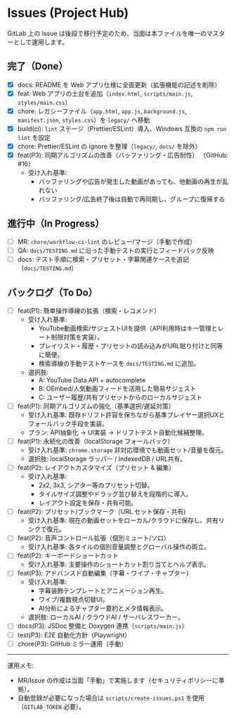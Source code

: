 # Issues (Project Hub)

GitLab 上の Issue は後段で移行予定のため、当面は本ファイルを唯一のマスターとして運用します。

## 完了（Done）
- [x] docs: README を Web アプリ仕様に全面更新（拡張機能の記述を削除）
- [x] feat: Web アプリの土台を追加（`index.html`, `scripts/main.js`, `styles/main.css`）
- [x] chore: レガシーファイル（`app.html`, `app.js`, `background.js`, `manifest.json`, `styles.css`）を `legacy/` へ移動
- [x] build(ci): `lint` ステージ（Prettier/ESLint）導入、Windows 互換の `npm run lint` を設定
- [x] chore: Prettier/ESLint の ignore を整理（`legacy/`, `docs/` を除外）
- [x] feat(P3): 同期アルゴリズムの改善（バッファリング・広告耐性） （GitHub: #16）
  - 受け入れ基準:
    - バッファリングや広告が発生した動画があっても、他動画の再生が乱れない
    - バッファリング/広告終了後は自動で再同期し、グループに復帰する

## 進行中（In Progress）
- [ ] MR: `chore/workflow-ci-lint` のレビュー/マージ（手動で作成）
- [ ] QA: `docs/TESTING.md` に沿った手動テストの実行とフィードバック反映
- [ ] docs: テスト手順に検索・プリセット・字幕関連ケースを追記（`docs/TESTING.md`）

## バックログ（To Do）
- [ ] feat(P1): 簡単操作導線の拡張（検索・レコメンド）
  - 受け入れ基準:
    - YouTube動画検索/サジェストUIを提供（API利用時はキー管理とレート制限対策を実装）。
    - プレイリスト・履歴・プリセットの読み込みがURL貼り付けと同等に簡便。
    - 検索導線の手動テストケースを `docs/TESTING.md` に追加。
  - 選択肢:
    - A: YouTube Data API + autocomplete
    - B: OEmbed/人気動画フィードを活用した簡易サジェスト
    - C: ユーザー履歴/共有プリセットからのローカルサジェスト
- [ ] feat(P1): 同期アルゴリズムの強化（基準選択/遅延対策）
  - 受け入れ基準: 既存ドリフト許容を保ちながら基準プレイヤー選択UXとフォールバック手段を実装。
  - プラン: API抽象化 → UI実装 → ドリフトテスト自動化候補整理。
- [ ] feat(P1): 永続化の改善（localStorage フォールバック）
  - 受け入れ基準: `chrome.storage` 非対応環境でも動画セット/音量を復元。
  - 選択肢: localStorage ラッパー / IndexedDB / URL共有。
- [ ] feat(P2): レイアウトカスタマイズ（プリセット & 編集）
  - 受け入れ基準:
    - 2x2, 3x3, シアター等のプリセット切替。
    - タイルサイズ調整やドラッグ並び替えを段階的に導入。
    - レイアウト設定を保存・共有可能。
- [ ] feat(P2): プリセット/ブックマーク（URL セット保存・共有)
  - 受け入れ基準: 現在の動画セットをローカル/クラウドに保存し、共有リンクで復元。
- [ ] feat(P2): 音声コントロール拡張（個別ミュート/ソロ）
  - 受け入れ基準: 各タイルの個別音量調整とグローバル操作の両立。
- [ ] feat(P2): キーボードショートカット
  - 受け入れ基準: 主要操作のショートカット割り当てとヘルプ表示。
- [ ] feat(P3): アドバンスド自動編集（字幕・ワイプ・チャプター）
  - 受け入れ基準:
    - 字幕装飾テンプレートとアニメーション再生。
    - ワイプ/複数視点切替UI。
    - AI分析によるチャプター要約とメタ情報表示。
  - 選択肢: ローカルAI / クラウドAI / サーバレスワーカー。
- [ ] docs(P3): JSDoc 整備と Doxygen 連携（`scripts/main.js`）
- [ ] test(P3): E2E 自動化方針（Playwright）
- [ ] chore(P3): GitHub ミラー運用（手動）

---

運用メモ:
- MR/Issue の作成は当面「手動」で実施します（セキュリティポリシーに準拠）。
- 自動登録が必要になった場合は `scripts/create-issues.ps1` を使用（`GITLAB_TOKEN` 必要）。
